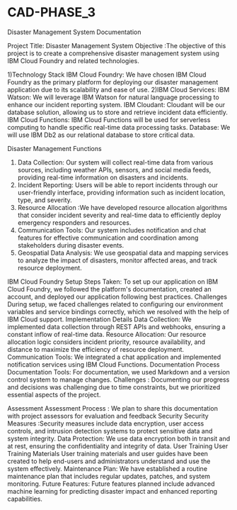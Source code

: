 # CAD-PHASE_3


Disaster Management System Documentation

Project Title: Disaster Management System
Objective :The objective of this project is to create a comprehensive disaster management system using IBM Cloud Foundry and related technologies.

1)Technology Stack
IBM Cloud Foundry: We have chosen IBM Cloud Foundry as the primary platform for deploying our disaster management application due to its scalability and ease of use.
2)IBM Cloud Services:
   IBM Watson: We will leverage IBM Watson for natural language processing to enhance our incident reporting system.
   IBM Cloudant: Cloudant will be our database solution, allowing us to store and retrieve incident data efficiently.
   IBM Cloud Functions:  IBM Cloud Functions will be used for serverless computing to handle specific real-time data processing tasks.
Database: We will use IBM Db2 as our relational database to store critical data.

Disaster Management Functions
1. Data Collection: Our system will collect real-time data from various sources, including weather APIs, sensors, and social media feeds, providing real-time information on disasters and incidents.
2. Incident Reporting:  Users will be able to report incidents through our user-friendly interface, providing information such as incident location, type, and severity.
3. Resource Allocation :We have developed resource allocation algorithms that consider incident severity and real-time data to efficiently deploy emergency responders and resources.
4. Communication Tools: Our system includes notification and chat features for effective communication and coordination among stakeholders during disaster events.
5. Geospatial Data Analysis: We use geospatial data and mapping services to analyze the impact of disasters, monitor affected areas, and track resource deployment.

 IBM Cloud Foundry Setup
Steps Taken: To set up our application on IBM Cloud Foundry, we followed the platform's documentation, created an account, and deployed our application following best practices. Challenges During setup, we faced challenges related to configuring our environment variables and service bindings correctly, which we resolved with the help of IBM Cloud support.
Implementation Details
Data Collection: We implemented data collection through REST APIs and webhooks, ensuring a constant inflow of real-time data.
Resource Allocation: Our resource allocation logic considers incident priority, resource availability, and distance to maximize the efficiency of resource deployment.
Communication Tools: We integrated a chat application and implemented notification services using IBM Cloud Functions.
Documentation Process
Documentation Tools: For documentation, we used Markdown and a version control system to manage changes.
Challenges : Documenting our progress and decisions was challenging due to time constraints, but we prioritized essential aspects of the project.

Assessment
Assessment Process : We plan to share this documentation with project assessors for evaluation and feedback
Security
Security Measures :Security measures include data encryption, user access controls, and intrusion detection systems to protect sensitive data and system integrity.
Data Protection: We use data encryption both in transit and at rest, ensuring the confidentiality and integrity of data.
User Training
User Training Materials User training materials and user guides have been created to help end-users and administrators understand and use the system effectively.
Maintenance Plan: We have established a routine maintenance plan that includes regular updates, patches, and system monitoring.
Future Features: Future features planned include advanced machine learning for predicting disaster impact and enhanced reporting capabilities.

 

